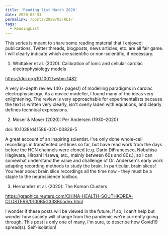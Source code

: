 ```yaml
---
title: 'Reading list March 2020'
date: 2020-03-31
permalink: /posts/2020/03/RL1/
tags:
  - ReadingList
---
```


This series is meant to share some reading material that I enjoyed; publications, Twitter threads, blogposts, news articles, etc. are all fair game. I will clearly indicate which are scientific or non-scientific, if necessary.

1. Whittaker et al. (2020): Calibration of ionic and cellular cardiac electrophysiology models

https://doi.org/10.1002/wsbm.1482 

A very in-depth review (40+ pages!) of modelling paradigms in cardiac electrophysiology. As a novice modeller, I found many of the ideas very enlightening. The review is very approachable for experimentalists because the text is written very clearly, isn't overly laden with equations, and clearly defines technical expressions. 

2. Moser & Moser (2020): Per Andersen (1930–2020)

doi: 10.1038/d41586-020-00836-5

A great account of an inspiring scientist. I've only done whole-cell recordings in transfected cell lines so far, but have read work from the days before the HCN channels were cloned (e.g. Dario DiFrancesco, Nobuhisa Hagiwara, Hiroshi Irisawa, etc., mainly between 60s and 80s.), so I can somewhat understand the value and challenge of Dr. Andersen's early work adapting recording methods to study the brain. In particular, brain slices! You hear about brain slice recordings all the time now - they must be a staple to the neuroscience toolbox. 

3. Hernandez et al. (2020): The Korean Clusters

https://graphics.reuters.com/CHINA-HEALTH-SOUTHKOREA-CLUSTERS/0100B5G33SB/index.html

I wonder if these posts will be viewed in the future. If so, I can't help but wonder how society will change from the pandemic we're currently going through. This post is only one of many, I'm sure, to describe how Covid19 spread(s). Self-isolation! 
